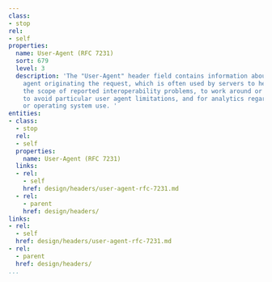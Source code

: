 ```yaml
---
class:
- stop
rel:
- self
properties:
  name: User-Agent (RFC 7231)
  sort: 679
  level: 3
  description: 'The "User-Agent" header field contains information about the user
    agent originating the request, which is often used by servers to help identify
    the scope of reported interoperability problems, to work around or tailor responses
    to avoid particular user agent limitations, and for analytics regarding browser
    or operating system use. '
entities:
- class:
  - stop
  rel:
  - self
  properties:
    name: User-Agent (RFC 7231)
  links:
  - rel:
    - self
    href: design/headers/user-agent-rfc-7231.md
  - rel:
    - parent
    href: design/headers/
links:
- rel:
  - self
  href: design/headers/user-agent-rfc-7231.md
- rel:
  - parent
  href: design/headers/
...
```

